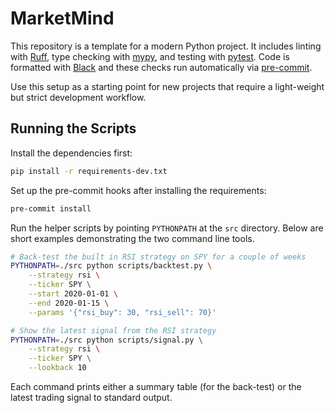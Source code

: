 # MarketMind

This repository is a template for a modern Python project. It includes linting with [Ruff](https://docs.astral.sh/ruff/), type checking with [mypy](https://mypy-lang.org/), and testing with [pytest](https://docs.pytest.org/).
Code is formatted with [Black](https://black.readthedocs.io/ ) and these checks run automatically via [pre-commit](https://pre-commit.com/).

Use this setup as a starting point for new projects that require a light-weight but strict development workflow.

## Running the Scripts

Install the dependencies first:

```bash
pip install -r requirements-dev.txt
```

Set up the pre-commit hooks after installing the requirements:

```bash
pre-commit install
```

Run the helper scripts by pointing `PYTHONPATH` at the `src` directory.
Below are short examples demonstrating the two command line tools.

```bash
# Back-test the built in RSI strategy on SPY for a couple of weeks
PYTHONPATH=./src python scripts/backtest.py \
    --strategy rsi \
    --ticker SPY \
    --start 2020-01-01 \
    --end 2020-01-15 \
    --params '{"rsi_buy": 30, "rsi_sell": 70}'

# Show the latest signal from the RSI strategy
PYTHONPATH=./src python scripts/signal.py \
    --strategy rsi \
    --ticker SPY \
    --lookback 10
```

Each command prints either a summary table (for the back-test) or the latest
trading signal to standard output.
